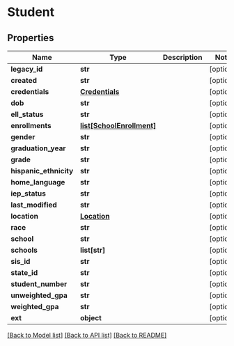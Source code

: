 # Student

## Properties
Name | Type | Description | Notes
------------ | ------------- | ------------- | -------------
**legacy_id** | **str** |  | [optional] 
**created** | **str** |  | [optional] 
**credentials** | [**Credentials**](Credentials.md) |  | [optional] 
**dob** | **str** |  | [optional] 
**ell_status** | **str** |  | [optional] 
**enrollments** | [**list[SchoolEnrollment]**](SchoolEnrollment.md) |  | [optional] 
**gender** | **str** |  | [optional] 
**graduation_year** | **str** |  | [optional] 
**grade** | **str** |  | [optional] 
**hispanic_ethnicity** | **str** |  | [optional] 
**home_language** | **str** |  | [optional] 
**iep_status** | **str** |  | [optional] 
**last_modified** | **str** |  | [optional] 
**location** | [**Location**](Location.md) |  | [optional] 
**race** | **str** |  | [optional] 
**school** | **str** |  | [optional] 
**schools** | **list[str]** |  | [optional] 
**sis_id** | **str** |  | [optional] 
**state_id** | **str** |  | [optional] 
**student_number** | **str** |  | [optional] 
**unweighted_gpa** | **str** |  | [optional] 
**weighted_gpa** | **str** |  | [optional] 
**ext** | **object** |  | [optional] 

[[Back to Model list]](../README.md#documentation-for-models) [[Back to API list]](../README.md#documentation-for-api-endpoints) [[Back to README]](../README.md)


